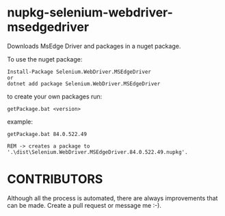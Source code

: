 # nupkg-selenium-webdriver-msedgedriver

Downloads MsEdge Driver and packages in a nuget package.

To use the nuget package:
```
Install-Package Selenium.WebDriver.MSEdgeDriver
or
dotnet add package Selenium.WebDriver.MSEdgeDriver
```

to create your own packages run:

```
getPackage.bat <version>
```

example:

```
getPackage.bat 84.0.522.49

REM -> creates a package to '.\dist\Selenium.WebDriver.MSEdgeDriver.84.0.522.49.nupkg'.
```


# CONTRIBUTORS

Although all the process is automated, there are always improvements that can be made. Create a pull request or message me :-).
